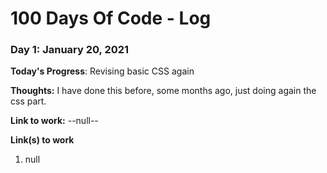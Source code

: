 # 100 Days Of Code - Log

### Day 1: January 20, 2021 

**Today's Progress**: Revising basic CSS again

**Thoughts:** I have done this before, some months ago, just doing again the css part. 

**Link to work:** --null-- 

**Link(s) to work**
1. null


